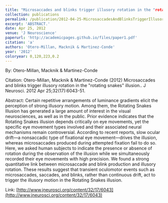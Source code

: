 ```yaml
---
title: "Microsaccades and blinks trigger illusory rotation in the "rotating snakes" illusion."
collection: publications
permalink: /publication/2012-04-25-MicrosaccadesAndBlinksTriggerIllusoryRotationInThe_rotatingSnak
excerpt: 'ABSTRACT.'
date: Apr 25, 2012
venue: 'J Neuroscience'
paperurl: 'http://academicpages.github.io/files/paper1.pdf'
citation: 'a'
authors: 'Otero-Millan, Macknik & Martinez-Conde'
year: '2012'
coloryear: 0,120,223,0.2
---
```


By: Otero-Millan, Macknik & Martinez-Conde

Citation: Otero-Millan, Macknik & Martinez-Conde (2012) Microsaccades and blinks trigger illusory rotation in the "rotating snakes" illusion.. J Neurosci. 2012 Apr 25;32(17):6043-51. 

Abstract: Certain repetitive arrangements of luminance gradients elicit the perception of strong illusory motion. Among them, the Rotating Snakes Illusion has generated a large amount of interest in the visual neurosciences, as well as in the public. Prior evidence indicates that the Rotating Snakes illusion depends critically on eye movements, yet the specific eye movement types involved and their associated neural mechanisms remain controversial. According to recent reports, slow ocular drift—a nonsaccadic type of fixational eye movement—drives the illusion, whereas microsaccades produced during attempted fixation fail to do so. Here, we asked human subjects to indicate the presence or absence of rotation during the observation of the illusion while we simultaneously recorded their eye movements with high precision. We found a strong quantitative link between microsaccade and blink production and illusory rotation. These results suggest that transient oculomotor events such as microsaccades, saccades, and blinks, rather than continuous drift, act to trigger the illusory motion in the Rotating Snakes illusion.

Link: [http://www.jneurosci.org/content/32/17/6043](http://www.jneurosci.org/content/32/17/6043)
